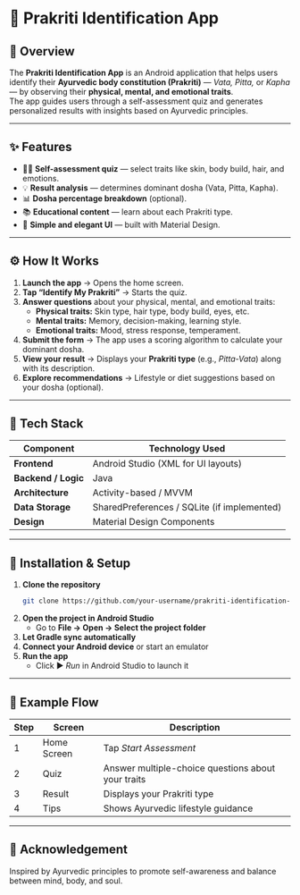 # 🌿 Prakriti Identification App  

## 📱 Overview  
The **Prakriti Identification App** is an Android application that helps users identify their **Ayurvedic body constitution (Prakriti)** — *Vata, Pitta,* or *Kapha* — by observing their **physical, mental, and emotional traits**.  
The app guides users through a self-assessment quiz and generates personalized results with insights based on Ayurvedic principles.

---

## ✨ Features  
- 🧘‍♀️ **Self-assessment quiz** — select traits like skin, body build, hair, and emotions.  
- 💡 **Result analysis** — determines dominant dosha (Vata, Pitta, Kapha).  
- 📊 **Dosha percentage breakdown** (optional).  
- 📚 **Educational content** — learn about each Prakriti type.  
- 🌈 **Simple and elegant UI** — built with Material Design.  

---

## ⚙️ How It Works  
1. **Launch the app** → Opens the home screen.  
2. **Tap “Identify My Prakriti”** → Starts the quiz.  
3. **Answer questions** about your physical, mental, and emotional traits:  
   - **Physical traits:** Skin type, hair type, body build, eyes, etc.  
   - **Mental traits:** Memory, decision-making, learning style.  
   - **Emotional traits:** Mood, stress response, temperament.  
4. **Submit the form** → The app uses a scoring algorithm to calculate your dominant dosha.  
5. **View your result** → Displays your **Prakriti type** (e.g., *Pitta-Vata*) along with its description.  
6. **Explore recommendations** → Lifestyle or diet suggestions based on your dosha (optional).  

---

## 🧩 Tech Stack  
| Component | Technology Used |
|------------|----------------|
| **Frontend** | Android Studio (XML for UI layouts) |
| **Backend / Logic** | Java |
| **Architecture** | Activity-based / MVVM |
| **Data Storage** | SharedPreferences / SQLite (if implemented) |
| **Design** | Material Design Components |

---

## 🚀 Installation & Setup  
1. **Clone the repository**
   ```bash
   git clone https://github.com/your-username/prakriti-identification-app.git
   ```
2. **Open the project in Android Studio**
   - Go to **File → Open → Select the project folder**
3. **Let Gradle sync automatically**
4. **Connect your Android device** or start an emulator  
5. **Run the app**
   - Click ▶️ *Run* in Android Studio to launch it  

---

## 🧮 Example Flow  
| Step | Screen | Description |
|------|---------|-------------|
| 1 | Home Screen | Tap *Start Assessment* |
| 2 | Quiz | Answer multiple-choice questions about your traits |
| 3 | Result | Displays your Prakriti type |
| 4 | Tips | Shows Ayurvedic lifestyle guidance |

---


## 🪷 Acknowledgement  
Inspired by Ayurvedic principles to promote self-awareness and balance between mind, body, and soul.
